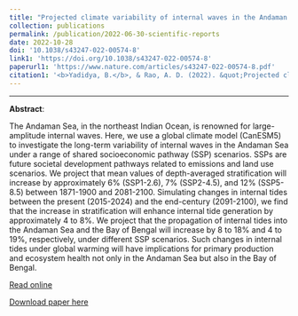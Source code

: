 ```yaml
---
title: "Projected climate variability of internal waves in the Andaman Sea"
collection: publications
permalink: /publication/2022-06-30-scientific-reports
date: 2022-10-28
doi: '10.1038/s43247-022-00574-8'
link1: 'https://doi.org/10.1038/s43247-022-00574-8'
paperurl1: 'https://www.nature.com/articles/s43247-022-00574-8.pdf'
citation1: '<b>Yadidya, B.</b>, & Rao, A. D. (2022). &quot;Projected climate variability of internal waves in the Andaman Sea..&quot; <b><i>Commun Earth Environ</i></b>, 3, 252. https://doi.org/10.1038/s43247-022-00574-8'
---
```

<span class="__dimensions_badge_embed__" data-doi="10.1038/s43247-022-00574-8" data-legend="always" data-style="small_circle"></span><script async src="https://badge.dimensions.ai/badge.js" charset="utf-8"></script>

<script type='text/javascript' src='https://d1bxh8uas1mnw7.cloudfront.net/assets/embed.js'></script><div class='altmetric-embed' data-badge-type='donut' data-condensed='true' data-badge-details='right' data-doi='10.1038/s43247-022-00574-8'></div>

---

**Abstract**:

The Andaman Sea, in the northeast Indian Ocean, is renowned for large-amplitude internal waves. Here, we use a global climate model (CanESM5) to investigate the long-term variability of internal waves in the Andaman Sea under a range of shared socioeconomic pathway (SSP) scenarios. SSPs are future societal development pathways related to emissions and land use scenarios. We project that mean values of depth-averaged stratification will increase by approximately 6% (SSP1-2.6), 7% (SSP2-4.5), and 12% (SSP5-8.5) between 1871-1900 and 2081-2100. Simulating changes in internal tides between the present (2015-2024) and the end-century (2091-2100), we find that the increase in stratification will enhance internal tide generation by approximately 4 to 8%. We project that the propagation of internal tides into the Andaman Sea and the Bay of Bengal will increase by 8 to 18% and 4 to 19%, respectively, under different SSP scenarios. Such changes in internal tides under global warming will have implications for primary production and ecosystem health not only in the Andaman Sea but also in the Bay of Bengal.

[Read online](https://www.nature.com/articles/s43247-022-00574-8)

[Download paper here](https://www.nature.com/articles/s43247-022-00574-8.pdf)

